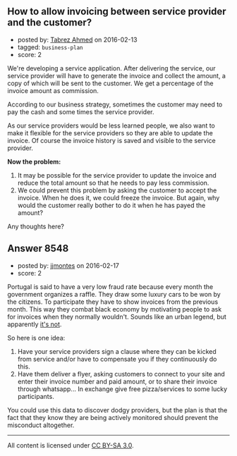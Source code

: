 ## How to allow invoicing between service provider and the customer?

- posted by: [Tabrez Ahmed](https://stackexchange.com/users/1216830/tabrez-ahmed) on 2016-02-13
- tagged: `business-plan`
- score: 2

We're developing a service application. After delivering the service, our service provider will have to generate the invoice and collect the amount, a copy of which will be sent to the customer. We get a percentage of the invoice amount as commission.

According to our business strategy, sometimes the customer may need to pay the cash and some times the service provider. 

As our service providers would be less learned people, we also want to make it flexible for the service providers so they are able to update the invoice. Of course the invoice history is saved and visible to the service provider.

**Now the problem:**

1. It may be possible for the service provider to update the invoice and reduce the total amount so that he needs to pay less commission.
2. We could prevent this problem by asking the customer to accept the invoice. When he does it, we could freeze the invoice. But again, why would the customer really bother to do it when he has payed the amount?

Any thoughts here?


## Answer 8548

- posted by: [jjmontes](https://stackexchange.com/users/173152/jjmontes) on 2016-02-17
- score: 2

<p>Portugal is said to have a very low fraud rate because every month the government organizes a raffle. They draw some luxury cars to be won by the citizens. To participate they have to show invoices from the previous month. This way they combat black economy by motivating people to ask for invoices when they normally wouldn't. Sounds like an urban legend, but apparently <a href="http://www.eluniversal.com/internacional/140206/en-portugal-lanzan-una-loteria-de-facturas-contra-el-fraude-fiscal" rel="nofollow">it's not</a>.</p>

<p>So here is one idea:</p>

<ol>
<li>Have your service providers sign a clause where they can be kicked from service and/or have to compensate you if they continuously do this.</li>
<li>Have them deliver a flyer, asking customers to connect to your site and enter their invoice number and paid amount, or to share their invoice through whatsapp... In exchange give free pizza/services to some lucky participants.</li>
</ol>

<p>You could use this data to discover dodgy providers, but the plan is that the fact that they know they are being actively monitored should prevent the misconduct altogether.</p>




---

All content is licensed under [CC BY-SA 3.0](https://creativecommons.org/licenses/by-sa/3.0/).
